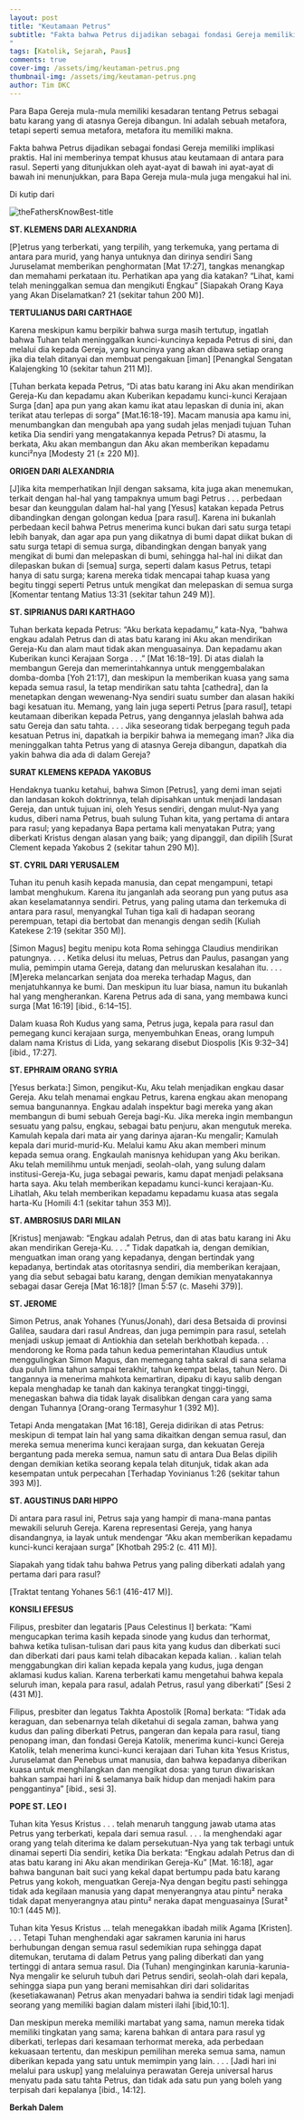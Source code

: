```yaml
---
layout: post
title: "Keutamaan Petrus"
subtitle: "Fakta bahwa Petrus dijadikan sebagai fondasi Gereja memiliki implikasi praktis. Hal ini memberinya tempat khusus atau keutamaan di antara para rasul. Seperti yang ditunjukkan oleh ayat-ayat di bawah ini ayat-ayat di bawah ini menunjukkan, para Bapa Gereja mula-mula juga mengakui hal ini.
"
tags: [Katolik, Sejarah, Paus]
comments: true
cover-img: /assets/img/keutaman-petrus.png
thumbnail-img: /assets/img/keutaman-petrus.png
author: Tim DKC
---
```


Para Bapa Gereja mula-mula memiliki kesadaran tentang Petrus sebagai batu karang yang di atasnya Gereja dibangun. Ini adalah sebuah metafora, tetapi seperti semua metafora, metafora itu memiliki makna.

Fakta bahwa Petrus dijadikan sebagai fondasi Gereja memiliki implikasi praktis. Hal ini memberinya tempat khusus atau keutamaan di antara para rasul. Seperti yang ditunjukkan oleh ayat-ayat di bawah ini ayat-ayat di bawah ini menunjukkan, para Bapa Gereja mula-mula juga mengakui hal ini.

Di kutip dari


![theFathersKnowBest-title](/assets/img/theFathersKnowBest.png)

**ST. KLEMENS DARI ALEXANDRIA**

\[P\]etrus yang terberkati, yang terpilih, yang terkemuka, yang pertama di antara para murid, yang hanya untuknya dan dirinya sendiri Sang Juruselamat memberikan penghormatan \[Mat 17:27\], tangkas menangkap dan memahami perkataan itu. Perhatikan apa yang dia katakan? “Lihat, kami telah meninggalkan semua dan mengikuti Engkau” \[Siapakah Orang Kaya yang Akan Diselamatkan? 21 (sekitar tahun 200 M)\].

**TERTULIANUS DARI CARTHAGE**

Karena meskipun kamu berpikir bahwa surga masih tertutup, ingatlah bahwa Tuhan telah meninggalkan kunci-kuncinya kepada Petrus di sini, dan melalui dia kepada Gereja, yang kuncinya yang akan dibawa setiap orang jika dia telah ditanyai dan membuat pengakuan \[iman\] \[Penangkal Sengatan Kalajengking 10 (sekitar tahun 211 M)\].

\[Tuhan berkata kepada Petrus, “Di atas batu karang ini Aku akan mendirikan Gereja-Ku dan kepadamu akan Kuberikan kepadamu kunci-kunci Kerajaan Surga \[dan\] apa pun yang akan kamu ikat atau lepaskan di dunia ini, akan terikat atau terlepas di sorga” \[Mat.16:18-19\]. Macam manusia apa kamu ini, menumbangkan dan mengubah apa yang sudah jelas menjadi tujuan Tuhan ketika Dia sendiri yang mengatakannya kepada Petrus? Di atasmu, Ia berkata, Aku akan membangun dan Aku akan memberikan kepadamu kunci²nya \[Modesty 21 (± 220 M)\].

**ORIGEN DARI ALEXANDRIA**

\[J\]ika kita memperhatikan Injil dengan saksama, kita juga akan menemukan, terkait dengan hal-hal yang tampaknya umum bagi Petrus . . . perbedaan besar dan keunggulan dalam hal-hal yang \[Yesus\] katakan kepada Petrus dibandingkan dengan golongan kedua \[para rasul\]. Karena ini bukanlah perbedaan kecil bahwa Petrus menerima kunci bukan dari satu surga tetapi lebih banyak, dan agar apa pun yang diikatnya di bumi dapat diikat bukan di satu surga tetapi di semua surga, dibandingkan dengan banyak yang mengikat di bumi dan melepaskan di bumi, sehingga hal-hal ini diikat dan dilepaskan bukan di \[semua\] surga, seperti dalam kasus Petrus, tetapi hanya di satu surga; karena mereka tidak mencapai tahap kuasa yang begitu tinggi seperti Petrus untuk mengikat dan melepaskan di semua surga \[Komentar tentang Matius 13:31 (sekitar tahun 249 M)\].

**ST. SIPRIANUS DARI KARTHAGO**

Tuhan berkata kepada Petrus: “Aku berkata kepadamu,” kata-Nya, “bahwa engkau adalah Petrus dan di atas batu karang ini Aku akan mendirikan Gereja-Ku dan alam maut tidak akan menguasainya. Dan kepadamu akan Kuberikan kunci Kerajaan Sorga . . .” \[Mat 16:18–19\]. Di atas dialah Ia membangun Gereja dan memerintahkannya untuk menggembalakan domba-domba \[Yoh 21:17\], dan meskipun Ia memberikan kuasa yang sama kepada semua rasul, Ia tetap mendirikan satu tahta \[cathedra\], dan Ia menetapkan dengan wewenang-Nya sendiri suatu sumber dan alasan hakiki bagi kesatuan itu. Memang, yang lain juga seperti Petrus \[para rasul\], tetapi keutamaan diberikan kepada Petrus, yang dengannya jelaslah bahwa ada satu Gereja dan satu tahta. . . . Jika seseorang tidak berpegang teguh pada kesatuan Petrus ini, dapatkah ia berpikir bahwa ia memegang iman? Jika dia meninggalkan tahta Petrus yang di atasnya Gereja dibangun, dapatkah dia yakin bahwa dia ada di dalam Gereja?

**SURAT KLEMENS KEPADA YAKOBUS**

Hendaknya tuanku ketahui, bahwa Simon \[Petrus\], yang demi iman sejati dan landasan kokoh doktrinnya, telah dipisahkan untuk menjadi landasan Gereja, dan untuk tujuan ini, oleh Yesus sendiri, dengan mulut-Nya yang kudus, diberi nama Petrus, buah sulung Tuhan kita, yang pertama di antara para rasul; yang kepadanya Bapa pertama kali menyatakan Putra; yang diberkati Kristus dengan alasan yang baik; yang dipanggil, dan dipilih \[Surat Clement kepada Yakobus 2 (sekitar tahun 290 M)\].

**ST. CYRIL DARI YERUSALEM**

Tuhan itu penuh kasih kepada manusia, dan cepat mengampuni, tetapi lambat menghukum. Karena itu janganlah ada seorang pun yang putus asa akan keselamatannya sendiri. Petrus, yang paling utama dan terkemuka di antara para rasul, menyangkal Tuhan tiga kali di hadapan seorang perempuan, tetapi dia bertobat dan menangis dengan sedih \[Kuliah Katekese 2:19 (sekitar 350 M)\].

\[Simon Magus\] begitu menipu kota Roma sehingga Claudius mendirikan patungnya. . . . Ketika delusi itu meluas, Petrus dan Paulus, pasangan yang mulia, pemimpin utama Gereja, datang dan meluruskan kesalahan itu. . . . \[M\]ereka melancarkan senjata doa mereka terhadap Magus, dan menjatuhkannya ke bumi. Dan meskipun itu luar biasa, namun itu bukanlah hal yang mengherankan. Karena Petrus ada di sana, yang membawa kunci surga \[Mat 16:19\] \[ibid., 6:14–15\].

Dalam kuasa Roh Kudus yang sama, Petrus juga, kepala para rasul dan pemegang kunci kerajaan surga, menyembuhkan Eneas, orang lumpuh dalam nama Kristus di Lida, yang sekarang disebut Diospolis \[Kis 9:32–34\] \[ibid., 17:27\].

**ST. EPHRAIM ORANG SYRIA**

\[Yesus berkata:\] Simon, pengikut-Ku, Aku telah menjadikan engkau dasar Gereja. Aku telah menamai engkau Petrus, karena engkau akan menopang semua bangunannya. Engkau adalah inspektur bagi mereka yang akan membangun di bumi sebuah Gereja bagi-Ku. Jika mereka ingin membangun sesuatu yang palsu, engkau, sebagai batu penjuru, akan mengutuk mereka. Kamulah kepala dari mata air yang darinya ajaran-Ku mengalir; Kamulah kepala dari murid-murid-Ku. Melalui kamu Aku akan memberi minum kepada semua orang. Engkaulah manisnya kehidupan yang Aku berikan. Aku telah memilihmu untuk menjadi, seolah-olah, yang sulung dalam institusi-Gereja-Ku, juga sebagai pewaris, kamu dapat menjadi pelaksana harta saya. Aku telah memberikan kepadamu kunci-kunci kerajaan-Ku. Lihatlah, Aku telah memberikan kepadamu kepadamu kuasa atas segala harta-Ku \[Homili 4:1 (sekitar tahun 353 M)\].

**ST. AMBROSIUS DARI MILAN**

\[Kristus\] menjawab: “Engkau adalah Petrus, dan di atas batu karang ini Aku akan mendirikan Gereja-Ku. . . .” Tidak dapatkah ia, dengan demikian, menguatkan iman orang yang kepadanya, dengan bertindak yang kepadanya, bertindak atas otoritasnya sendiri, dia memberikan kerajaan, yang dia sebut sebagai batu karang, dengan demikian menyatakannya sebagai dasar Gereja \[Mat 16:18\]? \[Iman 5:57 (c. Masehi 379)\].

**ST. JEROME**

Simon Petrus, anak Yohanes (Yunus/Jonah), dari desa Betsaida di provinsi Galilea, saudara dari rasul Andreas, dan juga pemimpin para rasul, setelah menjadi uskup jemaat di Antiokhia dan setelah berkhotbah kepada. . . mendorong ke Roma pada tahun kedua pemerintahan Klaudius untuk menggulingkan Simon Magus, dan memegang tahta sakral di sana selama dua puluh lima tahun sampai terakhir, tahun keempat belas, tahun Nero. Di tangannya ia menerima mahkota kemartiran, dipaku di kayu salib dengan kepala menghadap ke tanah dan kakinya terangkat tinggi-tinggi, menegaskan bahwa dia tidak layak disalibkan dengan cara yang sama dengan Tuhannya \[Orang-orang Termasyhur 1 (392 M)\].

Tetapi Anda mengatakan \[Mat 16:18\], Gereja didirikan di atas Petrus: meskipun di tempat lain hal yang sama dikaitkan dengan semua rasul, dan mereka semua menerima kunci kerajaan surga, dan kekuatan Gereja bergantung pada mereka semua, namun satu di antara Dua Belas dipilih dengan demikian ketika seorang kepala telah ditunjuk, tidak akan ada kesempatan untuk perpecahan \[Terhadap Yovinianus 1:26 (sekitar tahun 393 M)\].

**ST. AGUSTINUS DARI HIPPO**

Di antara para rasul ini, Petrus saja yang hampir di mana-mana pantas mewakili seluruh Gereja. Karena representasi Gereja, yang hanya disandangnya, ia layak untuk mendengar “Aku akan memberikan kepadamu kunci-kunci kerajaan surga” \[Khotbah 295:2 (c. 411 M)\].

Siapakah yang tidak tahu bahwa Petrus yang paling diberkati adalah yang pertama dari para rasul?

\[Traktat tentang Yohanes 56:1 (416-417 M)\].

**KONSILI EFESUS**

Filipus, presbiter dan legataris \[Paus Celestinus I\] berkata: “Kami mengucapkan terima kasih kepada sinode yang kudus dan terhormat, bahwa ketika tulisan-tulisan dari paus kita yang kudus dan diberkati suci dan diberkati dari paus kami telah dibacakan kepada kalian. . kalian telah menggabungkan diri kalian kepada kepala yang kudus, juga dengan aklamasi kudus kalian. Karena terberkati kamu mengetahui bahwa kepala seluruh iman, kepala para rasul, adalah Petrus, rasul yang diberkati” \[Sesi 2 (431 M)\].

Filipus, presbiter dan legatus Takhta Apostolik \[Roma\] berkata: “Tidak ada keraguan, dan sebenarnya telah diketahui di segala zaman, bahwa yang kudus dan paling diberkati Petrus, pangeran dan kepala para rasul, tiang penopang iman, dan fondasi Gereja Katolik, menerima kunci-kunci Gereja Katolik, telah menerima kunci-kunci kerajaan dari Tuhan kita Yesus Kristus, Juruselamat dan Penebus umat manusia, dan bahwa kepadanya diberikan kuasa untuk menghilangkan dan mengikat dosa: yang turun diwariskan bahkan sampai hari ini & selamanya baik hidup dan menjadi hakim para penggantinya” \[ibid., sesi 3\].

**POPE ST. LEO I**

Tuhan kita Yesus Kristus . . . telah menaruh tanggung jawab utama atas Petrus yang terberkati, kepala dari semua rasul. . . . Ia menghendaki agar orang yang telah diterima ke dalam persekutuan-Nya yang tak terbagi untuk dinamai seperti Dia sendiri, ketika Dia berkata: “Engkau adalah Petrus dan di atas batu karang ini Aku akan mendirikan Gereja-Ku” \[Mat. 16:18\], agar bahwa bangunan bait suci yang kekal dapat bertumpu pada batu karang Petrus yang kokoh, menguatkan Gereja-Nya dengan begitu pasti sehingga tidak ada kegilaan manusia yang dapat menyerangnya atau pintu² neraka tidak dapat menyerangnya atau pintu² neraka dapat menguasainya \[Surat² 10:1 (445 M)\].

Tuhan kita Yesus Kristus ... telah menegakkan ibadah milik Agama \[Kristen\]. . . . Tetapi Tuhan menghendaki agar sakramen karunia ini harus berhubungan dengan semua rasul sedemikian rupa sehingga dapat ditemukan, terutama di dalam Petrus yang paling diberkati dan yang tertinggi di antara semua rasul. Dia (Tuhan) menginginkan karunia-karunia-Nya mengalir ke seluruh tubuh dari Petrus sendiri, seolah-olah dari kepala, sehingga siapa pun yang berani memisahkan diri dari solidaritas (kesetiakawanan) Petrus akan menyadari bahwa ia sendiri tidak lagi menjadi seorang yang memiliki bagian dalam misteri ilahi \[ibid,10:1\].

Dan meskipun mereka memiliki martabat yang sama, namun mereka tidak memiliki tingkatan yang sama; karena bahkan di antara para rasul yg diberkati, terlepas dari kesamaan terhormat mereka, ada perbedaan kekuasaan tertentu, dan meskipun pemilihan mereka semua sama, namun diberikan kepada yang satu untuk memimpin yang lain. . . . \[Jadi hari ini melalui para uskup\] yang melaluinya perawatan Gereja universal harus menyatu pada satu tahta Petrus, dan tidak ada satu pun yang boleh yang terpisah dari kepalanya \[ibid., 14:12\].

**Berkah Dalem**
